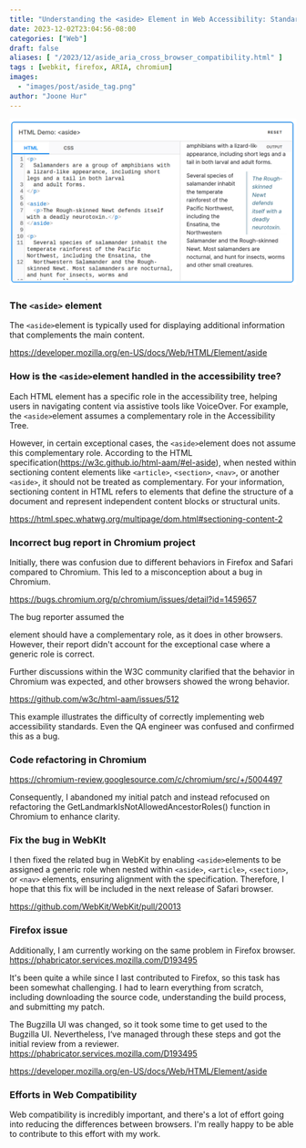 ```yaml
---
title: "Understanding the <aside> Element in Web Accessibility: Standards, Challenges, and Cross-Browser Compatibility"
date: 2023-12-02T23:04:56-08:00
categories: ["Web"]
draft: false
aliases: [ "/2023/12/aside_aria_cross_browser_compatibility.html" ]
tags : [webkit, firefox, ARIA, chromium]
images:
  - "images/post/aside_tag.png"
author: "Joone Hur"
---
```


 ![aside tag](aside_tag.png "How the aside tag is rendered")

### The `<aside>` element
The `<aside>`element is typically used for displaying additional information that complements the main content.

https://developer.mozilla.org/en-US/docs/Web/HTML/Element/aside

### How is the `<aside>`element handled in the accessibility tree?
Each HTML element has a specific role in the accessibility tree, helping users in navigating content via assistive tools like VoiceOver.  For example, the `<aside>`element assumes a complementary role in the Accessibility Tree.


However, in certain exceptional cases, the `<aside>`element does not assume this complementary role. According to the HTML specification(https://w3c.github.io/html-aam/#el-aside), when nested within sectioning content elements like `<article>`, `<section>`, `<nav>`, or another `<aside>`, it should not be treated as complementary. For your information, sectioning content in HTML refers to elements that define the structure of a document and represent independent content blocks or structural units.

https://html.spec.whatwg.org/multipage/dom.html#sectioning-content-2

### Incorrect bug report in Chromium project
Initially, there was confusion due to different behaviors in Firefox and Safari compared to Chromium. This led to a misconception about a bug in Chromium.

https://bugs.chromium.org/p/chromium/issues/detail?id=1459657

The bug reporter assumed the <aside> element should have a complementary role, as it does in other browsers.
However, their report didn't account for the exceptional case where a generic role is correct.

Further discussions within the W3C community clarified that the behavior in Chromium was expected, and other browsers showed the wrong behavior.

https://github.com/w3c/html-aam/issues/512

This example illustrates the difficulty of correctly implementing web accessibility standards.
Even the QA engineer was confused and confirmed this as a bug.

### Code refactoring in Chromium
https://chromium-review.googlesource.com/c/chromium/src/+/5004497

Consequently, I abandoned my initial patch and instead refocused on refactoring the GetLandmarkIsNotAllowedAncestorRoles() function in Chromium to enhance clarity.

### Fix the bug in WebKIt
I then fixed the related bug in WebKit by enabling `<aside>`elements to be assigned a generic role when nested within `<aside>`, `<article>`, `<section>`, or `<nav>` elements, ensuring alignment with the specification. Therefore, I hope that this fix will be included in the next release of Safari browser.

https://github.com/WebKit/WebKit/pull/20013

### Firefox issue
Additionally, I am currently working on the same problem in Firefox browser.
https://phabricator.services.mozilla.com/D193495

It's been quite a while since I last contributed to Firefox, so this task has been somewhat challenging. I had to learn everything from scratch, including downloading the source code, understanding the build process, and submitting my patch. 

The Bugzilla UI was changed, so it took some time to get used to the Bugzilla UI. Nevertheless, I‘ve managed through these steps and got the initial review from a reviewer.
https://phabricator.services.mozilla.com/D193495

https://developer.mozilla.org/en-US/docs/Web/HTML/Element/aside

### Efforts in Web Compatibility
Web compatibility is incredibly important, and there's a lot of effort going into reducing the differences between browsers. I'm really happy to be able to contribute to this effort with my work.


